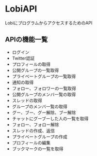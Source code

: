 # LobiAPI
LobiにプログラムからアクセスするためのAPI

## APIの機能一覧
- ログイン
- Twitter認証
- プロフィールの取得
- 公開グループの一覧取得
- プライベートグループの一覧取得
- 通知の取得
- フォロー、フォロワーの一覧取得
- 公開グループのメンバ一覧の取得
- スレッドの取得
- グループのメンバ一覧の取得
- グー、ブー、グー解除、ブー解除
- チャットにグーブーした人の一覧を取得
- フォロー、フォロー解除
- スレッドの作成、返信
- プライベートグループの作成
- プロフィールの編集
- ブックマークの一覧を取得
